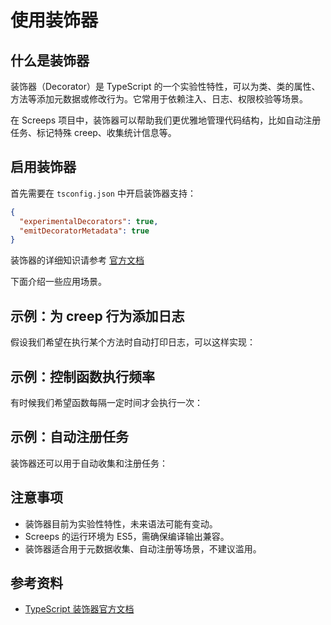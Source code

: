 # 使用装饰器

## 什么是装饰器

装饰器（Decorator）是 TypeScript 的一个实验性特性，可以为类、类的属性、方法等添加元数据或修改行为。它常用于依赖注入、日志、权限校验等场景。

在 Screeps 项目中，装饰器可以帮助我们更优雅地管理代码结构，比如自动注册任务、标记特殊 creep、收集统计信息等。

## 启用装饰器

首先需要在 `tsconfig.json` 中开启装饰器支持：

```json
{
  "experimentalDecorators": true,
  "emitDecoratorMetadata": true
}
```

装饰器的详细知识请参考 [官方文档](https://www.typescriptlang.org/docs/handbook/decorators.html)

下面介绍一些应用场景。

## 示例：为 creep 行为添加日志

假设我们希望在执行某个方法时自动打印日志，可以这样实现：

<CodeEditor title="方法装饰器日志示例" :model-options="logDecoratorOptions" :editor-styles="{height: '320px'}" />

## 示例：控制函数执行频率

有时候我们希望函数每隔一定时间才会执行一次：

<CodeEditor title="控制函数执行频率示例" :model-options="intervalDecoratorOptions" :editor-styles="{height: '530px'}" />

## 示例：自动注册任务

装饰器还可以用于自动收集和注册任务：

<CodeEditor title="自动注册任务示例" :model-options="taskDecoratorOptions" :editor-styles="{height: '500px'}" />

## 注意事项

- 装饰器目前为实验性特性，未来语法可能有变动。
- Screeps 的运行环境为 ES5，需确保编译输出兼容。
- 装饰器适合用于元数据收集、自动注册等场景，不建议滥用。

## 参考资料

- [TypeScript 装饰器官方文档](https://www.typescriptlang.org/docs/handbook/decorators.html)

<script setup>
import { CodeEditor } from '@components/monaco-editor';

const logDecoratorOptions = [
  {
    value: `function Log(target: any, propertyKey: string, descriptor: PropertyDescriptor) {
  const original = descriptor.value;
  descriptor.value = function (...args: any[]) {
    console.log(\`[\${this.name}] 执行: \${propertyKey}\`, ...args);
    return original.apply(this, args);
  };
}

export class RoomManager {
  @Log
  launchNuke(roomName: string) {}
}
`,
    language: 'typescript',
    path: 'main.ts',
  },
];

const intervalDecoratorOptions = [
  {
    value: `const isInterval = (interval: number) => {
  return Game.time % interval === 0;
};

function interval(time: number) {
  return function (
    target: any,
    propertyKey: string,
    descriptor: PropertyDescriptor
  ) {
    const origin = descriptor.value;
    descriptor.value = function (...args: any[]) {
      if (!isInterval(time)) return;
      return origin.apply(this, args);
    };
  };
}

export class RoomManager {
  @interval(1000)
  scan() {}
}
`,
    language: 'typescript',
    path: 'main.ts',
  },
];

const taskDecoratorOptions = [
  {
    value: `const tasks: Function[] = [];

function Task(
  target: any,
  propertyKey: string,
  descriptor: PropertyDescriptor
) {
  tasks.push(descriptor.value);
}

export class TaskManager {
  @Task
  static harvest() {}

  @Task
  static build() {}
}

// 在主循环中遍历所有任务
tasks.forEach((task) => task());
`,
    language: 'typescript',
    path: 'main.ts',
  },
];
</script>
